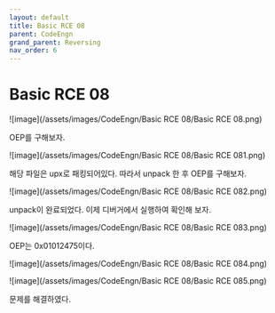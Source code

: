 ```yaml
---
layout: default
title: Basic RCE 08
parent: CodeEngn
grand_parent: Reversing
nav_order: 6
---
```


# Basic RCE 08

![image](/assets/images/CodeEngn/Basic RCE 08/Basic RCE 08.png)

OEP를 구해보자.

![image](/assets/images/CodeEngn/Basic RCE 08/Basic RCE 081.png)

해당 파일은 upx로 패킹되어있다. 따라서 unpack 한 후 OEP를 구해보자.

![image](/assets/images/CodeEngn/Basic RCE 08/Basic RCE 082.png)

unpack이 완료되었다. 이제 디버거에서 실행하여 확인해 보자.

![image](/assets/images/CodeEngn/Basic RCE 08/Basic RCE 083.png)

OEP는 0x01012475이다.

![image](/assets/images/CodeEngn/Basic RCE 08/Basic RCE 084.png)

![image](/assets/images/CodeEngn/Basic RCE 08/Basic RCE 085.png)

문제를 해결하였다.
